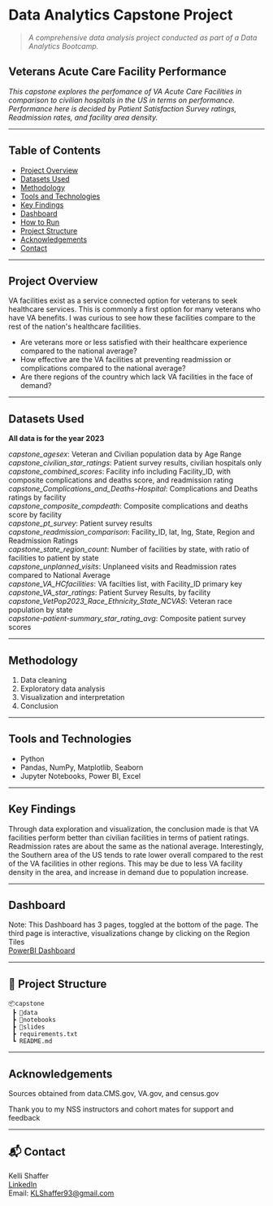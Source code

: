 # Data Analytics Capstone Project

> _A comprehensive data analysis project conducted as part of a Data Analytics Bootcamp._

## Veterans Acute Care Facility Performance
_This capstone explores the perfomance of VA Acute Care Facilities in comparison to civilian hospitals in the US in terms on performance. Performance here is decided by Patient Satisfaction Survey ratings, Readmission rates, and facility area density._

---

## Table of Contents

- [Project Overview](#project-overview)
- [Datasets Used](#datasets-used)
- [Methodology](#methodology)
- [Tools and Technologies](#tools-and-technologies)
- [Key Findings](#key-findings)
- [Dashboard](#dashboard)
- [How to Run](#how-to-run)
- [Project Structure](#project-structure)
- [Acknowledgements](#acknowledgements)
- [Contact](#contact)

---

## Project Overview

VA facilities exist as a service connected option for veterans to seek healthcare services. This is commonly a first option for many veterans who have VA benefits. I was curious to see how these facilities compare to the rest of the nation's healthcare facilities. 
- Are veterans more or less satisfied with their healthcare experience compared to the national average?
- How effective are the VA facilities at preventing readmission or complications compared to the national average?
- Are there regions of the country which lack VA facilities in the face of demand? 

---

## Datasets Used

**All data is for the year 2023**

*capstone_agesex*: Veteran and Civilian population data by Age Range\
*capstone_civilian_star_ratings*: Patient survey results, civilian hospitals only\
*capstone_combined_scores*: Facility info including Facility_ID, with composite complications and deaths score, and readmission rating\
*capstone_Complications_and_Deaths-Hospital*: Complications and Deaths ratings by facility\
*capstone_composite_compdeath*: Composite complications and deaths score by facility\
*capstone_pt_survey*: Patient survey results\
*capstone_readmission_comparison*: Facility_ID, lat, lng, State, Region and Readmission Ratings\
*capstone_state_region_count*: Number of facilities by state, with ratio of facilities to patient by state\
*capstone_unplanned_visits*: Unplaneed visits and Readmission rates compared to National Average\
*capstone_VA_HCfacilities*: VA facilties list, with Facility_ID primary key\
*capstone_VA_star_ratings*: Patient Survey Results, by facility\
*capstone_VetPop2023_Race_Ethnicity_State_NCVAS*: Veteran race population by state\
*capstone-patient-summary_star_rating_avg*: Composite patient survey scores


---

## Methodology

1. Data cleaning
2. Exploratory data analysis
3. Visualization and interpretation
4. Conclusion

---

## Tools and Technologies

- Python 
- Pandas, NumPy, Matplotlib, Seaborn
- Jupyter Notebooks, Power BI, Excel 

---

## Key Findings

Through data exploration and visualization, the conclusion made is that VA facilities perform better than civilian facilities in terms of patient ratings. Readmission rates are about the same as the national average. Interestingly, the Southern area of the US tends to rate lower overall compared to the rest of the VA facilities in other regions. This may be due to less VA facility density in the area, and increase in demand due to population increase.

---

## Dashboard

Note: This Dashboard has 3 pages, toggled at the bottom of the page. The third page is interactive, visualizations change by clicking on the Region Tiles\
[PowerBI Dashboard](https://app.powerbi.com/view?r=eyJrIjoiMTI2YzcwMGEtMDI3OC00ODk3LTk2NzEtYTkyMDYxYWIwMzVlIiwidCI6IjEwMWRhNTg3LTE4NDMtNGY1Mi04YjhhLTE3YjA2OWM2NmQzMyIsImMiOjJ9)

---

## 📁 Project Structure

```
📦capstone
 ┣ 📂data
 ┣ 📂notebooks
 ┣ 📂slides
 ┣ requirements.txt
 ┗ README.md
```

---

## Acknowledgements

Sources obtained from data.CMS.gov, VA.gov, and census.gov

Thank you to my NSS instructors and cohort mates for support and feedback

---

## 📬 Contact

Kelli Shaffer  
[LinkedIn](https://www.linkedin.com/in/kellishaffer/)  
Email: KLShaffer93@gmail.com
